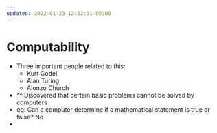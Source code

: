 ```yaml
---
updated: 2022-01-23_12:32:31-05:00
---
```

# Computability
* Three important people related to this:
	* Kurt Godel
	* Alan Turing
	* Alonzo Church
* ^^ Discovered that certain basic problems cannot be solved by computers
* eg: Can a computer determine if a mathematical statement is true or false? No
* 